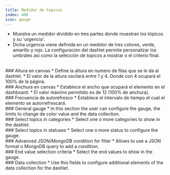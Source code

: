 ```yaml
---
title: Medidor de topicos
index: 400
icon: gauge
---
```

* Muestra un medidor dividido en tres partes donde muestran los tópicos y su 'urgencia'.
* Dicha urgencia viene definida en un medidor de tres colores, verde, amarillo y rojo. La configuración del dashlet permite personalizar los umbrales asi como la selección de topicos a mostrar o el criterio final.

<br />
### Altura en canvas
* Define la altura en numero de filas que se le da al dashlet.
* El valor de la altura oscilará entre 1 y 4. Donde con 4 ocupará el 100% de la página.

<br />
### Anchura en canvas
* Establece el ancho que ocupará el elemento en el dashboard.
* El valor máximo permitido es de 12 (100% de anchura).

<br/>
### Frecuencia de autorefresco
* Establece el intervalo de tiempo el cual el elemento se autorrefrescará.

<br />
### General gauge
* In this section the user can configure the gauge, the limits to change de color value and the data collection.

<br />
### Select topics in categories
* Select one o more categories to show in the dashlet.


<br />
### Select topics in statuses
* Select one o more status to configure the gauge.


<br />
### Advanced JSON/MongoDB condition for filter
* Allows to use a JSON format o MongoDB query to add a condition. 


<br />
### End value selection criteria
* Select the end values to show in the gauge.

<br />
### Data collection
* Use this fields to configure additional elements of the data collection for the dashlet.